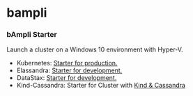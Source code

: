 # bampli
### bAmpli Starter 

Launch a cluster on a Windows 10 environment with Hyper-V.

- Kubernetes: [Starter for production.](./kubernetes.md)
- Elassandra: [Starter for development.](elassandra/README.md)
- DataStax: [Starter for development.](datastax/README.md)
- Kind-Cassandra: Starter for Cluster with [Kind & Cassandra](kind-cassandra/README.md)
